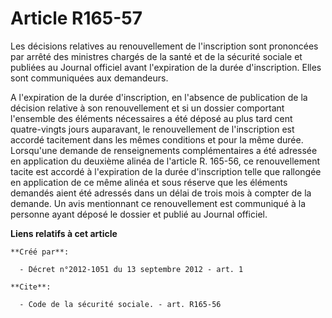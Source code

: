 # Article R165-57

Les décisions relatives au renouvellement de l'inscription sont prononcées par arrêté des ministres chargés de la santé et de
la sécurité sociale et publiées au Journal officiel avant l'expiration de la durée d'inscription. Elles sont communiquées aux
demandeurs. 

A l'expiration de la durée d'inscription, en l'absence de publication de la décision relative à son renouvellement et si un
dossier comportant l'ensemble des éléments nécessaires a été déposé au plus tard cent quatre-vingts jours auparavant, le
renouvellement de l'inscription est accordé tacitement dans les mêmes conditions et pour la même durée. Lorsqu'une demande de
renseignements complémentaires a été adressée en application du deuxième alinéa de l'article R. 165-56, ce renouvellement
tacite est accordé à l'expiration de la durée d'inscription telle que rallongée en application de ce même alinéa et sous
réserve que les éléments demandés aient été adressés dans un délai de trois mois à compter de la demande. Un avis mentionnant
ce renouvellement est communiqué à la personne ayant déposé le dossier et publié au Journal officiel.

**Liens relatifs à cet article**

	**Créé par**:

	  - Décret n°2012-1051 du 13 septembre 2012 - art. 1

	**Cite**:

	  - Code de la sécurité sociale. - art. R165-56
